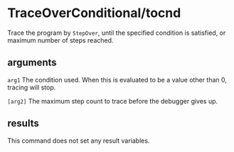 # TraceOverConditional/tocnd

Trace the program by `StepOver`, until the specified condition is satisfied, or maximum number of steps reached.

## arguments

`arg1` The condition used. When this is evaluated to be a value other than 0, tracing will stop.

`[arg2]` The maximum step count to trace before the debugger gives up.

## results

This command does not set any result variables.
